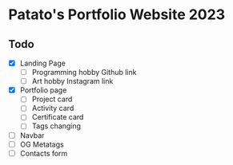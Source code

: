# Patato's Portfolio Website 2023

## Todo

- [x] Landing Page
  - [ ] Programming hobby Github link
  - [ ] Art hobby Instagram link
- [X] Portfolio page
  - [ ] Project card
  - [ ] Activity card
  - [ ] Certificate card
  - [ ] Tags changing
- [ ] Navbar
- [ ] OG Metatags
- [ ] Contacts form